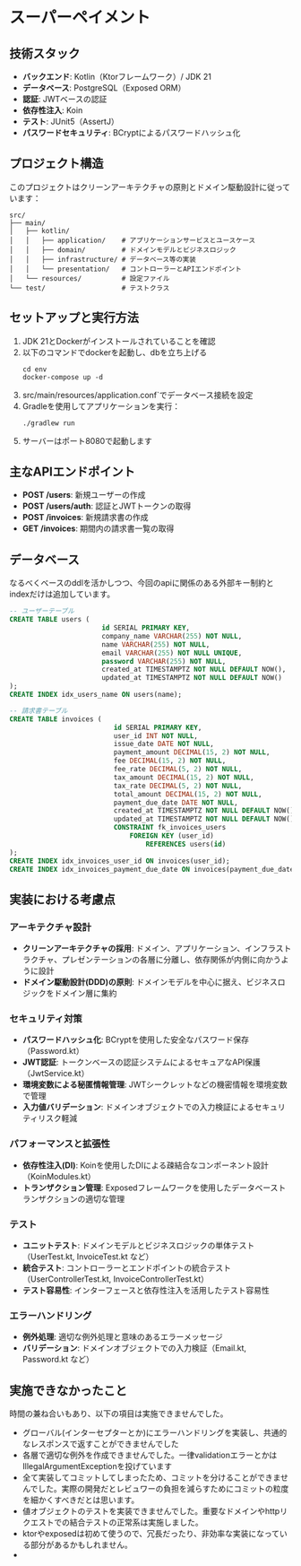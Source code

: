 # スーパーペイメント

## 技術スタック

- **バックエンド**: Kotlin（Ktorフレームワーク）/ JDK 21
- **データベース**: PostgreSQL（Exposed ORM）
- **認証**: JWTベースの認証
- **依存性注入**: Koin
- **テスト**: JUnit5（AssertJ）
- **パスワードセキュリティ**: BCryptによるパスワードハッシュ化

## プロジェクト構造

このプロジェクトはクリーンアーキテクチャの原則とドメイン駆動設計に従っています：

```
src/
├── main/
│   ├── kotlin/
│   │   ├── application/    # アプリケーションサービスとユースケース
│   │   ├── domain/         # ドメインモデルとビジネスロジック
│   │   ├── infrastructure/ # データベース等の実装
│   │   └── presentation/   # コントローラーとAPIエンドポイント
│   └── resources/          # 設定ファイル
└── test/                   # テストクラス
```

## セットアップと実行方法

1. JDK 21とDockerがインストールされていることを確認
2. 以下のコマンドでdockerを起動し、dbを立ち上げる
   ```
   cd env
   docker-compose up -d
   ```
3. src/main/resources/application.conf`でデータベース接続を設定
4. Gradleを使用してアプリケーションを実行：
   ```
   ./gradlew run
   ```
4. サーバーはポート8080で起動します

## 主なAPIエンドポイント

- **POST /users**: 新規ユーザーの作成
- **POST /users/auth**: 認証とJWTトークンの取得
- **POST /invoices**: 新規請求書の作成
- **GET /invoices**: 期間内の請求書一覧の取得

## データベース

なるべくベースのddlを活かしつつ、今回のapiに関係のある外部キー制約とindexだけは追加しています。

```sql
-- ユーザーテーブル
CREATE TABLE users (
                       id SERIAL PRIMARY KEY,
                       company_name VARCHAR(255) NOT NULL,
                       name VARCHAR(255) NOT NULL,
                       email VARCHAR(255) NOT NULL UNIQUE,
                       password VARCHAR(255) NOT NULL,
                       created_at TIMESTAMPTZ NOT NULL DEFAULT NOW(),
                       updated_at TIMESTAMPTZ NOT NULL DEFAULT NOW()
);
CREATE INDEX idx_users_name ON users(name);

-- 請求書テーブル
CREATE TABLE invoices (
                          id SERIAL PRIMARY KEY,
                          user_id INT NOT NULL,
                          issue_date DATE NOT NULL,
                          payment_amount DECIMAL(15, 2) NOT NULL,
                          fee DECIMAL(15, 2) NOT NULL,
                          fee_rate DECIMAL(5, 2) NOT NULL,
                          tax_amount DECIMAL(15, 2) NOT NULL,
                          tax_rate DECIMAL(5, 2) NOT NULL,
                          total_amount DECIMAL(15, 2) NOT NULL,
                          payment_due_date DATE NOT NULL,
                          created_at TIMESTAMPTZ NOT NULL DEFAULT NOW(),
                          updated_at TIMESTAMPTZ NOT NULL DEFAULT NOW(),
                          CONSTRAINT fk_invoices_users
                              FOREIGN KEY (user_id)
                                  REFERENCES users(id)
);
CREATE INDEX idx_invoices_user_id ON invoices(user_id);
CREATE INDEX idx_invoices_payment_due_date ON invoices(payment_due_date);

```

## 実装における考慮点

### アーキテクチャ設計

- **クリーンアーキテクチャの採用**: ドメイン、アプリケーション、インフラストラクチャ、プレゼンテーションの各層に分離し、依存関係が内側に向かうように設計
- **ドメイン駆動設計(DDD)の原則**: ドメインモデルを中心に据え、ビジネスロジックをドメイン層に集約

### セキュリティ対策

- **パスワードハッシュ化**: BCryptを使用した安全なパスワード保存（Password.kt）
- **JWT認証**: トークンベースの認証システムによるセキュアなAPI保護（JwtService.kt）
- **環境変数による秘匿情報管理**: JWTシークレットなどの機密情報を環境変数で管理
- **入力値バリデーション**: ドメインオブジェクトでの入力検証によるセキュリティリスク軽減

### パフォーマンスと拡張性

- **依存性注入(DI)**: Koinを使用したDIによる疎結合なコンポーネント設計（KoinModules.kt）
- **トランザクション管理**: Exposedフレームワークを使用したデータベーストランザクションの適切な管理

### テスト

- **ユニットテスト**: ドメインモデルとビジネスロジックの単体テスト（UserTest.kt, InvoiceTest.kt など）
- **統合テスト**: コントローラーとエンドポイントの統合テスト（UserControllerTest.kt, InvoiceControllerTest.kt）
- **テスト容易性**: インターフェースと依存性注入を活用したテスト容易性

### エラーハンドリング

- **例外処理**: 適切な例外処理と意味のあるエラーメッセージ
- **バリデーション**: ドメインオブジェクトでの入力検証（Email.kt, Password.kt など）

## 実施できなかったこと

時間の兼ね合いもあり、以下の項目は実施できませんでした。

- グローバル(インターセプターとか)にエラーハンドリングを実装し、共通的なレスポンスで返すことができませんでした
- 各層で適切な例外を作成できませんでした。一律validationエラーとかはIllegalArgumentExceptionを投げています
- 全て実装してコミットしてしまったため、コミットを分けることができませんでした。実際の開発だとレビュワーの負担を減らすためにコミットの粒度を細かくすべきだとは思います。
- 値オブジェクトのテストを実装できませんでした。重要なドメインやhttpリクエストでの結合テストの正常系は実施しました。
- ktorやexposedは初めて使うので、冗長だったり、非効率な実装になっている部分があるかもしれません。
- 